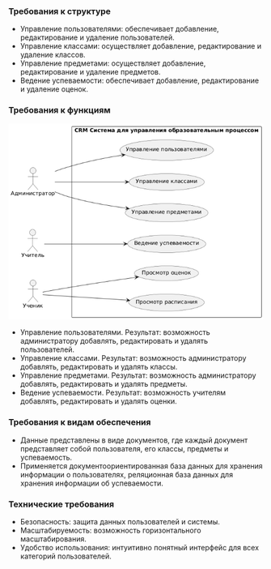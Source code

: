 ### Требования к структуре

- Управление пользователями: обеспечивает добавление, редактирование и удаление пользователей.
- Управление классами: осуществляет добавление, редактирование и удаление классов.
- Управление предметами: осуществляет добавление, редактирование и удаление предметов.
- Ведение успеваемости: обеспечивает добавление, редактирование и удаление оценок.

### Требования к функциям

![](./UseCase.png)

- Управление пользователями. Результат: возможность администратору добавлять, редактировать и удалять пользователей.
- Управление классами. Результат: возможность администратору добавлять, редактировать и удалять классы.
- Управление предметами. Результат: возможность администратору добавлять, редактировать и удалять предметы.
- Ведение успеваемости. Результат: возможность учителям добавлять, редактировать и удалять оценки.

### Требования к видам обеспечения

- Данные представлены в виде документов, где каждый документ представляет собой пользователя, его классы, предметы и успеваемость.
- Применяется документоориентированная база данных для хранения информации о пользователях, реляционная база данных для хранения информации об успеваемости.

### Технические требования

- Безопасность: защита данных пользователей и системы.
- Масштабируемость: возможность горизонтального масштабирования.
- Удобство использования: интуитивно понятный интерфейс для всех категорий пользователей.